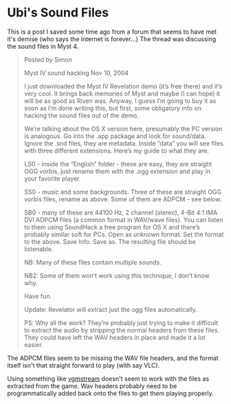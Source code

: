 # Ubi's Sound Files

This is a post I saved some time ago from a forum that seems to have met it's demise (who says the internet is forever...)
The thread was discussing the sound files in Myst 4.

> Posted by Simon
>
> Myst IV sound hacking
> Nov 10, 2004
>
> I just downloaded the Myst IV Revelation demo (it’s free there) and it’s very cool. It brings back memories of Myst and maybe (I can hope) it will be as good as Riven was.
> Anyway, I guess I’m going to buy it as soon as I’m done writing this, but first, some obligatory info on hacking the sound files out of the demo.
>
> We’re talking about the OS X version here, presumably the PC version is analogous.
> Go into the .app package and look for sound/data. Ignore the .snd files, they are metadata.
> Inside “data” you will see files with three different extensions.
> Here’s my guide to what they are.
>
> LS0 - inside the “English” folder - these are easy, they are straight OGG vorbis, just rename them with the .ogg extension and play in your favorite player.
>
> SS0 - music and some backgrounds. Three of these are straight OGG vorbis files, rename as above. Some of them are ADPCM - see below.
>
> SB0 - many of these are 44100 Hz, 2 channel (stereo), 4-Bit 4:1 IMA DVI ADPCM files (a common format in WAV/wave files).
> You can listen to them using SoundHack a free program for OS X and there’s probably similar soft for PCs.
> Open as unknown format. Set the format to the above. Save Info. Save as. The resulting file should be listenable.
>
> NB: Many of these files contain multiple sounds.
>
> NB2: Some of them won’t work using this technique, I don’t know why.
>
>
> Have fun.
>
> Update: Revelator will extract just the ogg files automatically.
>
> PS: Why all the work? They’re probably just trying to make it difficult to extract the audio by stripping the normal headers from these files.
> They could have left the WAV headers in place and made it a lot easier.

The ADPCM files seem to be missing the WAV file headers, and the format itself isn't that straight forward to play (with say VLC).

Using something like [vgmstream](https://github.com/vgmstream/vgmstream) doesn't seem to work with the files as extracted from the game.
Wav headers probably need to be programmatically added back onto the files to get them playing properly.
